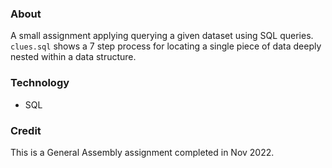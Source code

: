 ### About 
A small assignment applying querying a given dataset using SQL queries. <code>clues.sql</code> shows a 7 step process for locating a single piece of data deeply nested within a data structure.

### Technology
- SQL

### Credit 
This is a General Assembly assignment completed in Nov 2022. 
